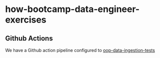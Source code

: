 # how-bootcamp-data-engineer-exercises

## Github Actions

We have a Github action pipeline configured to [oop-data-ingestion-tests](oop-data-ingestion-tests)